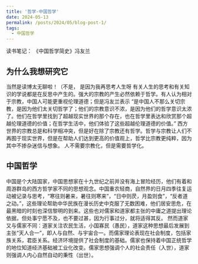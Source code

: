 ```yaml
---
title: '哲学-中国哲学'
date: 2024-05-13
permalink: /posts/2024/05/blog-post-1/
tags:
  - 中国哲学
---
```


读书笔记： 《中国哲学简史》冯友兰

为什么我想研究它
-----

当然是读博太无聊啦！（不是， 是因为我再思考人生呀
有关人生的思考和有关知识的学说都是在反思中产生的。强大的宗教的产生必然依赖于哲学。有人认为相对于宗教，中国人可能更重视伦理道德；但是冯友兰表示
“是中国人不那么关切宗教，是因为他们太关切哲学了；他们的宗教意识不浓，是因为他们的哲学意识太浓了。他们在哲学里找到了超越现实世界的那个存在，也在哲学里表达和欣赏那个超越伦理道德的价值；在哲学生活中，他们体验了这些超越伦理道德的价值。”
西方世界的宗教总是和科学相冲突，但是好在除了宗教还有哲学。哲学与宗教让人们不再囿于现实世界，但是在帮助人们达到更高的价值观上，哲学比宗教更纯粹，因为其中不掺杂迷信与想象。 
人不需要宗教化，但是需要哲学化。

中国哲学
-----
中国是个大陆国家，中国思想家在十九世纪之前并没有海上冒险经历，他们有着和周游群岛的西方哲学家不同的思想观念。中国重农轻商，自然界的日月四季往复运动被记录与思考，“寒往则暑来，暑往则寒来”，“日中则昃，月盈则食”，“反者道之动。”，这些理论帮助中华民族在漫长历史中克服了无数困难，他们居安思危，在最黑暗的时刻也深信黎明的到来。这些也对儒家和道家都主张的中庸之道提出理论依据，但处事宁愿不及，也不要过甚，因为行事过分，就将适得其反。
然而道家又与儒家不同：道家关注农民生活，小国寡民（愚民），道家这种思想最后发展到主张“天人合一”，即人与自然、与宇宙合一。而儒家理论表现在社会制度，包括家族关系，君臣关系。经济环境提供了社会制度的基础。儒家也保持着中国正统哲学的地位知道经济基础被工业化改变。儒家思想强调个人的社会责任（入世），道家则强调人内心自然自动的秉性（出世）。
